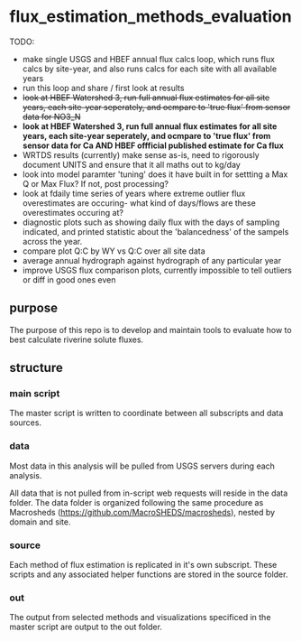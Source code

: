 # flux_estimation_methods_evaluation

TODO:
- make single USGS and HBEF annual flux calcs loop, which runs flux calcs by site-year, and also runs calcs for each site with all available years
- run this loop and share / first look at results
- ~~look at HBEF Watershed 3, run full annual flux estimates for all site years, each site-year seperately, and ocmpare to 'true flux' from sensor data for NO3_N~~
- **look at HBEF Watershed 3, run full annual flux estimates for all site years, each site-year seperately, and ocmpare to 'true flux' from sensor data for Ca AND HBEF offficial published estimate for Ca flux**
- WRTDS results (currently) make sense as-is, need to rigorously document UNITS and ensure that it all maths out to kg/day
- look into model paramter 'tuning' does it have built in for settting a Max Q or Max Flux? If not, post processing?
- look at fdaily time series of years where extreme outlier flux overestimates are occuring- what kind of days/flows are these overestimates occuring at?  
- diagnostic plots such as showing daily flux with the days of sampling indicated, and printed statistic about the 'balancedness' of the sampels across the year. 
- compare plot Q:C by WY vs Q:C over all site data
- average annual hydrograph against hydrograph of any particular year
- improve USGS flux comparison plots, currently impossible to tell outliers or diff in good ones even
  


## purpose
The purpose of this repo is to develop and maintain tools to evaluate how to best calculate riverine solute fluxes. 

## structure

### main script
The master script is written to coordinate between all subscripts and data sources.

### data 
 Most data in this analysis will be pulled from USGS servers during each analysis.

All data that is not pulled from in-script web requests will reside in the data folder. The data folder is organized following the same procedure as Macrosheds (https://github.com/MacroSHEDS/macrosheds), nested by domain and site. 

### source
Each method of flux estimation is replicated in it's own subscript. These scripts and any associated helper functions are stored in the source folder.

### out
The output from selected methods and visualizations specificed in the master script are output to the out folder.
